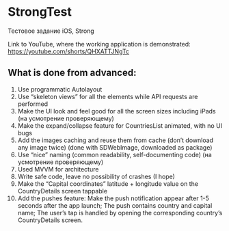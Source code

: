 # StrongTest
Тестовое задание iOS, Strong

Link to YouTube, where the working application is demonstrated: https://youtube.com/shorts/QHXATTJNgTc

## What is done from advanced: 
1. Use programmatic Autolayout
2. Use “skeleton views” for all the elements while API requests are performed 
3. Make the UI look and feel good for all the screen sizes including iPads (на усмотрение проверяющему)
4. Make the expand/collapse feature for CountriesList animated, with no UI bugs
5. Add the images caching and reuse them from cache (don’t download any image twice) (done with SDWebImage, downloaded as package)
6. Use “nice” naming (common readability, self-documenting code) (на усмотрение проверяющему)
7. Used MVVM for architecture
8. Write safe code, leave no possibility of crashes (I hope)
9. Make the “Capital coordinates” latitude + longitude value on the CountryDetails screen tappable
10. Add the pushes feature:
Make the push notification appear after 1-5 seconds after the app launch;
The push contains country and capital name; 
The user’s tap is handled by opening the corresponding country’s CountryDetails screen.
